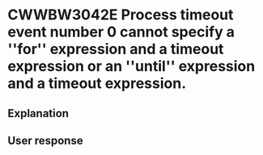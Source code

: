 # CWWBW3042E Process timeout event number 0 cannot specify a ''for'' expression and a timeout expression or an ''until'' expression and a timeout expression.

## Explanation

## User response